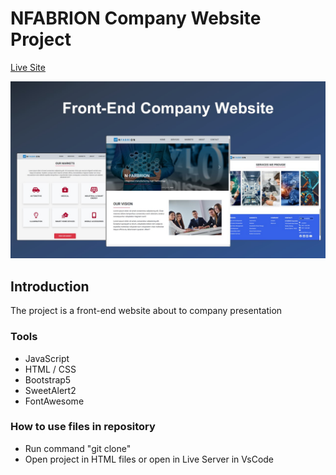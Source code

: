 # NFABRION Company Website Project

[Live Site](https://nfabrion-company.onrender.com/)


![Image](/nfabrion_img.jpg)

## Introduction
The project is a front-end website about to company presentation

### Tools
* JavaScript
* HTML / CSS
* Bootstrap5
* SweetAlert2
* FontAwesome

### How to use files in repository
* Run command "git clone"
* Open project in HTML files or open in Live Server in VsCode
